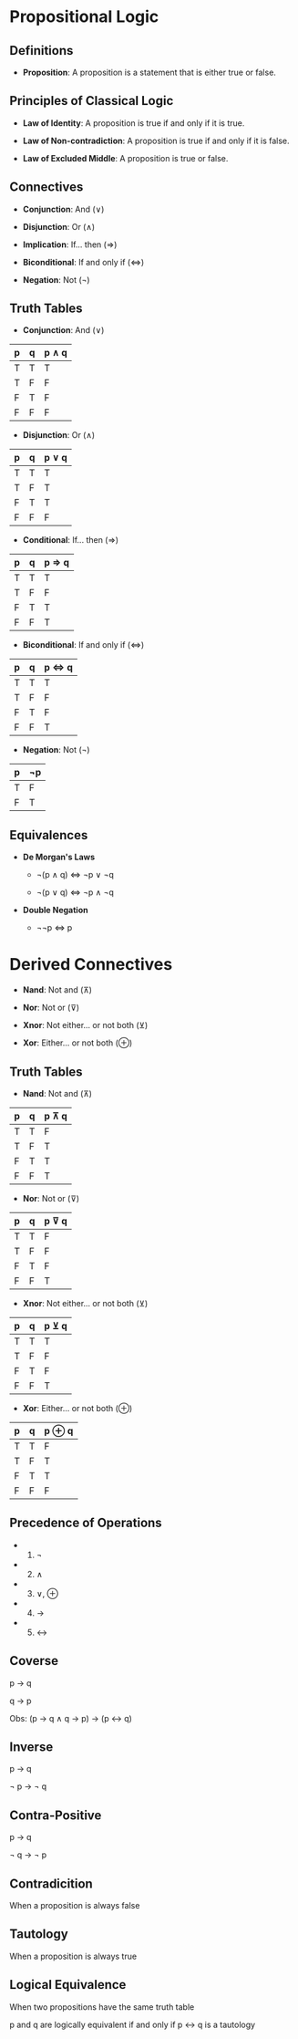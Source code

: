 # Propositional Logic

## Definitions

- **Proposition**: A proposition is a statement that is either true or false.

## Principles of Classical Logic

- **Law of Identity**: A proposition is true if and only if it is true.

- **Law of Non-contradiction**: A proposition is true if and only if it is false.

- **Law of Excluded Middle**: A proposition is true or false.

## Connectives

- **Conjunction**: And (∨)

- **Disjunction**: Or (∧)

- **Implication**: If... then (⇒)

- **Biconditional**: If and only if (⇔)

- **Negation**: Not (¬)

## Truth Tables

- **Conjunction**: And (∨)

| p | q | p ∧ q |
|---|---|-------|
| T | T | T     |
| T | F | F     |
| F | T | F     |
| F | F | F     |

- **Disjunction**: Or (∧)

| p | q | p ∨ q |
|---|---|-------|
| T | T | T     |
| T | F | T     |
| F | T | T     |
| F | F | F     |

- **Conditional**: If... then (⇒)

| p | q | p ⇒ q |
|---|---|-------|
| T | T | T     |
| T | F | F     |
| F | T | T     |
| F | F | T     |

- **Biconditional**: If and only if (⇔)

| p | q | p ⇔ q |
|---|---|-------|
| T | T | T     |
| T | F | F     |
| F | T | F     |
| F | F | T     |

- **Negation**: Not (¬)

| p | ¬p |
|---|----|
| T | F  |
| F | T  |

## Equivalences

- **De Morgan's Laws**

  - ¬(p ∧ q) ⇔ ¬p ∨ ¬q

  - ¬(p ∨ q) ⇔ ¬p ∧ ¬q

- **Double Negation**

    - ¬¬p ⇔ p


# Derived Connectives

- **Nand**: Not and (⊼)

- **Nor**: Not or (⊽)

- **Xnor**: Not either... or not both (⊻)

- **Xor**: Either... or not both (⊕)

## Truth Tables

- **Nand**: Not and (⊼)

| p | q | p ⊼ q |
|---|---|-------|
| T | T | F     |
| T | F | T     |
| F | T | T     |
| F | F | T     |

- **Nor**: Not or (⊽)

| p | q | p ⊽ q |
|---|---|-------|
| T | T | F     |
| T | F | F     |
| F | T | F     |
| F | F | T     |

- **Xnor**: Not either... or not both (⊻)

| p | q | p ⊻ q |
|---|---|-------|
| T | T | T     |
| T | F | F     |
| F | T | F     |
| F | F | T     |

- **Xor**: Either... or not both (⊕)

| p | q | p ⊕ q |
|---|---|-------|
| T | T | F     |
| T | F | T     |
| F | T | T     |
| F | F | F     |

## Precedence of Operations

- 1) ¬

- 2) ∧

- 3) ∨, ⊕

- 4) →

- 5) ↔

## Coverse

p → q

q → p

Obs: (p → q ∧ q → p) → (p ↔ q)

## Inverse

p → q

¬ p → ¬ q

## Contra-Positive

p → q

¬ q → ¬ p

## Contradicition

When a proposition is always false

## Tautology

When a proposition is always true

## Logical Equivalence

When two propositions have the same truth table

p and q are logically equivalent if and only if p ↔ q is a tautology
